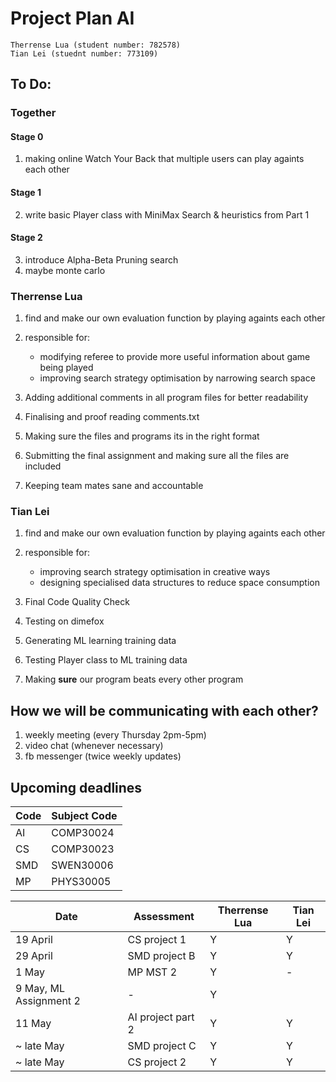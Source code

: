 # Project Plan AI

`Therrense Lua (student number: 782578)`  
`Tian Lei (stuednt number: 773109)`

## To Do:
### Together
#### Stage 0
1. making online Watch Your Back that multiple users can play againts each other

#### Stage 1
2. write basic Player class with MiniMax Search & heuristics from Part 1

#### Stage 2
3. introduce Alpha-Beta Pruning search
4. maybe monte carlo

### Therrense Lua

1. find and make our own evaluation function by playing againts each other
2. responsible for:
	* modifying referee to provide more useful information about game being played
	* improving search strategy optimisation by narrowing search space

3. Adding additional comments in all program files for better readability
4. Finalising and proof reading comments.txt
5. Making sure the files and programs its in the right format
6. Submitting the final assignment and making sure all the files are included
7. Keeping team mates sane and accountable

### Tian Lei

1. find and make our own evaluation function by playing againts each other 
2. responsible for:
	* improving search strategy optimisation in creative ways
	* designing specialised data structures to reduce space consumption

4. Final Code Quality Check
5. Testing on dimefox 
6. Generating ML learning training data
6. Testing Player class to ML training data
7. Making **sure** our program beats every other program

## How we will be communicating with each other?
1. weekly meeting (every Thursday 2pm-5pm)
2. video chat (whenever necessary)
3. fb messenger (twice weekly updates)

## Upcoming deadlines
Code | Subject Code
---|---
AI | COMP30024
CS | COMP30023
SMD | SWEN30006
MP | PHYS30005

Date | Assessment | Therrense Lua | Tian Lei
---|---|---|---
19 April | CS project 1 | Y | Y
29 April | SMD project B | Y | Y
1 May | MP MST 2 | Y | -
9 May, ML Assignment 2 | - | Y
11 May | AI project part 2 | Y | Y
~ late May | SMD project C | Y | Y
~ late May | CS project 2 | Y | Y
